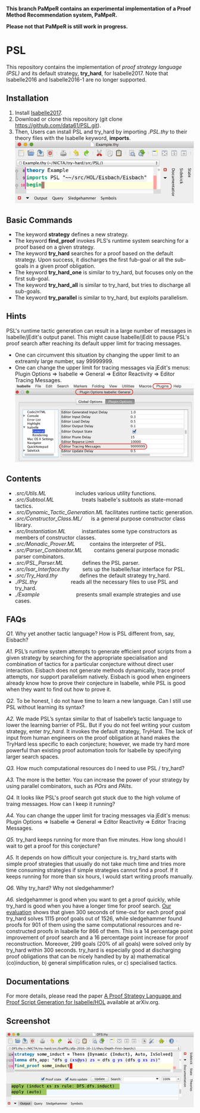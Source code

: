 **This branch PaMpeR contains an experimental implementation of a Proof Method Recommendation system, PaMpeR.**

**Please not that PaMpeR is still work in progress.**

# PSL

This repository contains the implementation of *proof strategy language (PSL)* and its default strategy,
**try_hard**, for Isabelle2017. Note that Isabelle2016 and Isabelle2016-1 are no longer supported.

## Installation
1. Install [Isabelle2017](https://isabelle.in.tum.de/).
2. Download or clone this repository (git clone https://github.com/data61/PSL.git).
3. Then, Users can install PSL and try_hard by importing *.PSL.thy* to their theory files
   with the Isabelle keyword, **imports**.
![Screenshot](./image/screen_shot_import.png)

## Basic Commands
- The keyword **strategy** defines a new strategy.
- The keyword **find_proof** invokes PLS's runtime system searching for a proof based on a given strategy.
- The keyword **try_hard** searches for a proof based on the default strategy. Upon success, it discharges the first fub-goal or all the sub-goals in a given proof obligation.
- The keyword **try_hard_one** is similar to try_hard, but focuses only on the first sub-goal.
- The keyword **try_hard_all** is similar to try_hard, but tries to discharge all sub-goals.
- The keyword **try_parallel** is similar to try_hard, but exploits parallelism.

## Hints
PSL's runtime tactic generation can result in a large number of messages in Isabelle/jEdit's output panel.
This might cause Isabelle/jEdit to pause PSL's proof search after reaching its default upper limit for tracing messages.
- One can circumvent this situation by changing the upper limit to an extreamly large number, say 99999999.
- One can change the upper limit for tracing messages via jEdit's menus:
  Plugin Options => Isabelle => General => Editor Reactivity => Editor Tracing Messages.
![Screenshot](./image/tracing_messages.png)

## Contents
- *.src/Utils.ML*                     includes various utility functions.
- *.src/Subtool.ML*                   treats Isabelle's subtools as state-monad tactics.
- *.src/Dynamic_Tactic_Generation.ML* facilitates runtime tactic generation.
- *.src/Constructor_Class.ML/*        is a general purpose constructor class library.
- *.src/Instantiation.ML*             instantiates some type constructors as members of constructor classes.
- *.src/Monadic_Prover.ML*            contains the interpreter of PSL.
- *.src/Parser_Combinator.ML*         contains general purpose monadic parser combinators.
- *.src/PSL_Parser.ML*                defines the PSL parser.
- *.src/Isar_Interface.thy*           sets up the Isabelle/Isar interface for PSL.
- *.src/Try_Hard.thy*                defines the default strategy try_hard.
- *./PSL.thy*                         reads all the necessary files to use PSL and try_hard.
- *./Example*                         presents small example strategies and use cases.

## FAQs
*Q1.* Why yet another tactic language? How is PSL different from, say, Eisbach?

*A1.* PSL’s runtime system attempts to generate efficient proof scripts from a given strategy by searching for the appropriate specialisation and combination of tactics for a particular conjecture without direct user interaction. Eisbach does not generate methods dynamically, trace proof attempts, nor support parallelism natively. Eisbach is good when engineers already know how to prove their conjecture in Isabelle, while PSL is good when they want to find out how to prove it.

*Q2.* To be honest, I do not have time to learn a new language. Can I still use PSL without learning its syntax?

*A2.* We made PSL’s syntax similar to that of Isabelle’s tactic language to lower the learning barrier of PSL. But if you do not feel writing your custom strategy, enter *try_hard*. It invokes the default strategy, TryHard. The lack of input from human engineers on the proof obligation at hand makes the TryHard less specific to each conjecture; however, we made try hard more powerful than existing proof automation tools for Isabelle by specifying larger search spaces.

*Q3.* How much computational resources do I need to use PSL / try_hard?

*A3.* The more is the better. You can increase the power of your strategy by using parallel combinators, such as *POrs* and *PAlts*.

*Q4.* It looks like PSL's proof search got stuck due to the high volume of traing messages. How can I keep it running?

*A4.* You can change the upper limit for tracing messages via jEdit's menus: Plugin Options => Isabelle => General => Editor Reactivity => Editor Tracing Messages.

*Q5.* try_hard keeps running for more than five minutes. How long should I wait to get a proof for this conjecture?

*A5.* It depends on how difficult your conjecture is. try_hard starts with simple proof strategies that usually do not take much time and tries more time consuming strategies if simple strategies cannot find a proof. If it keeps running for more than six hours, I would start writing proofs manually.

*Q6.* Why try_hard? Why not sledgehammer?

*A6.* sledgehammer is good when you want to get a proof quickly, while try_hard is good when you have a longer time for proof search. [Our evaluation](https://arxiv.org/abs/1606.02941) shows that given 300 seconds of time-out for each proof goal try_hard solves 1115 proof goals out of 1526, while sledgehammer found proofs for 901 of them using the same computational resources and re-constructed proofs in Isabelle for 866 of them. This is a 14 percentage point improvement of proof search and a 16 percentage point increase for proof reconstruction. Moreover, 299 goals (20% of all goals) were solved only by try_hard within 300 seconds. try_hard is especially good at discharging proof obligations that can be nicely handled by by a) mathematical (co)induction, b) general simplification rules, or c) specialised tactics.

## Documentations
For more details, please read the paper [A Proof Strategy Language and Proof Script Generation for Isabelle/HOL](https://arxiv.org/abs/1606.02941) available at arXiv.org.

## Screenshot
![Screenshot](./image/screen_shot_tall.png)

